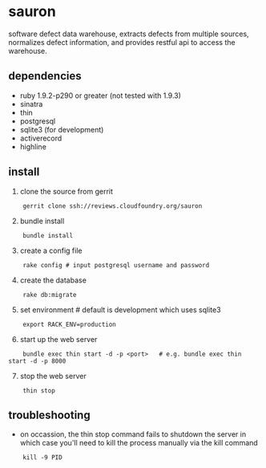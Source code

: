 sauron
=======

software defect data warehouse, extracts defects from multiple sources,
normalizes defect information, and provides restful api to access the
warehouse.

dependencies
------------

* ruby 1.9.2-p290 or greater (not tested with 1.9.3)
* sinatra
* thin
* postgresql
* sqlite3 (for development)
* activerecord
* highline

install
-------

1. clone the source from gerrit
```
    gerrit clone ssh://reviews.cloudfoundry.org/sauron
```
2. bundle install
```
    bundle install
```
3. create a config file
```
    rake config # input postgresql username and password
```
4. create the database
```
    rake db:migrate
```
5. set environment # default is development which uses sqlite3
```
    export RACK_ENV=production
```
6. start up the web server
```
    bundle exec thin start -d -p <port>   # e.g. bundle exec thin start -d -p 8000
```
7. stop the web server
```
    thin stop
```

troubleshooting
---------------

* on occassion, the thin stop command fails to shutdown the server in which
case you'll need to kill the process manually via the kill command
```
    kill -9 PID
```

